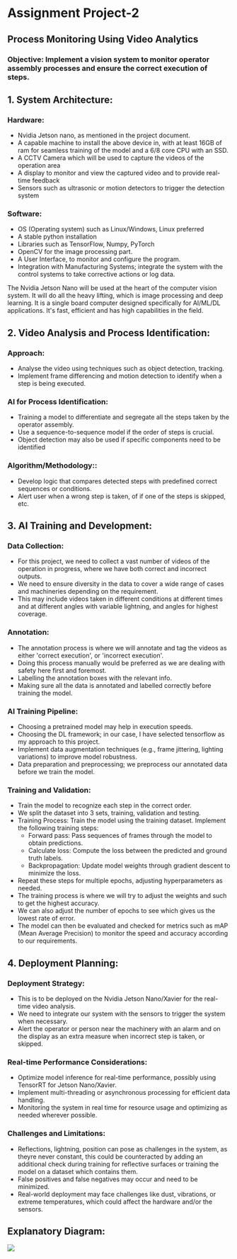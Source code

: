 # Assignment Project-2
## Process Monitoring Using Video Analytics
### Objective: Implement a vision system to monitor operator assembly processes and ensure the correct execution of steps.

## **1. System Architecture:**
### **Hardware:**
- Nvidia Jetson nano, as mentioned in the project document.
- A capable machine to install the above device in, with at least 16GB of ram for seamless training of the model and a 6/8 core CPU with an SSD.
- A CCTV Camera which will be used to capture the videos of the operation area
- A display to monitor and view the captured video and to provide real-time feedback
- Sensors such as ultrasonic or motion detectors to trigger the detection system
### **Software:**
- OS (Operating system) such as Linux/Windows, Linux preferred
- A stable python installation
- Libraries such as TensorFlow, Numpy, PyTorch
- OpenCV for the image processing part.
- A User Interface, to monitor and configure the program.
- Integration with Manufacturing Systems; integrate the system with the control systems to take corrective actions or log data.

The Nvidia Jetson Nano will be used at the heart of the computer vision system. It will do all the heavy lifting, which is image processing and deep learning. It is a single board computer designed specifically for AI/ML/DL applications. It's fast, efficient and has high capabilities in the field. 

## **2. Video Analysis and Process Identification:**
### **Approach:**
- Analyse the video using techniques such as object detection, tracking. 
- Implement frame differencing and motion detection to identify when a step is being executed.
### **AI for Process Identification:**
- Training a model to differentiate and segregate all the steps taken by the operator assembly.
- Use a sequence-to-sequence model if the order of steps is crucial.
- Object detection may also be used if specific components need to be identified
### **Algorithm/Methodology::**
- Develop logic that compares detected steps with predefined correct sequences or conditions.
- Alert user when a wrong step is taken, of if one of the steps is skipped, etc.

## **3. AI Training and Development:**
### **Data Collection:**
- For this project, we need to collect a vast number of videos of the operation in progress, where we have both correct and incorrect outputs.
- We need to ensure diversity in the data to cover a wide range of cases and machineries depending on the requirement.
- This may include videos taken in different conditions at different times and at different angles with variable lightning, and angles for highest coverage.
### **Annotation:**
- The annotation process is where we will annotate and tag the videos as either 'correct execution', or 'incorrect execution'.
- Doing this process manually would be preferred as we are dealing with safety here first and foremost.
- Labelling the annotation boxes with the relevant info.
- Making sure all the data is annotated and labelled correctly before training the model.
### **AI Training Pipeline:**
- Choosing a pretrained model may help in execution speeds.
- Choosing the DL framework; in our case, I have selected tensorflow as my approach to this project.
- Implement data augmentation techniques (e.g., frame jittering, lighting variations) to improve model robustness.
- Data preparation and preprocessing; we preprocess our annotated data before we train the model.

### **Training and Validation:**
- Train the model to recognize each step in the correct order.
- We split the dataset into 3 sets, training, validation and testing.
- Training Process: Train the model using the training dataset. Implement the following training steps:
  - Forward pass: Pass sequences of frames through the model to obtain predictions.
  - Calculate loss: Compute the loss between the predicted and ground truth labels.
  - Backpropagation: Update model weights through gradient descent to minimize the loss.
- Repeat these steps for multiple epochs, adjusting hyperparameters as needed.
- The training process is where we will try to adjust the weights and such to get the highest accuracy.
- We can also adjust the number of epochs to see which gives us the lowest rate of error.
- The model can then be evaluated and checked for metrics such as mAP (Mean Average Precision) to monitor the speed and accuracy according to our requirements.

## **4. Deployment Planning:**
### **Deployment Strategy:**
- This is to be deployed on the Nvidia Jetson Nano/Xavier for the real-time video analysis.
- We need to integrate our system with the sensors to trigger the system when necessary.
- Alert the operator or person near the machinery with an alarm and on the display as an extra measure when incorrect step is taken, or skipped.
### **Real-time Performance Considerations:**
- Optimize model inference for real-time performance, possibly using TensorRT for Jetson Nano/Xavier.
- Implement multi-threading or asynchronous processing for efficient data handling.
- Monitoring the system in real time for resource usage and optimizing as needed wherever possible.
### **Challenges and Limitations:**
- Reflections, lightning, position can pose as challenges in the system, as theyre never constant, this could be counteracted by adding an additional check during training for reflective surfaces or training the model on a dataset which contains them.
- False positives and false negatives may occur and need to be minimized.
- Real-world deployment may face challenges like dust, vibrations, or extreme temperatures, which could affect the hardware and/or the sensors.

## Explanatory Diagram:
![](https://i.ibb.co/L8Gr2zY/flowchart.jpg)
